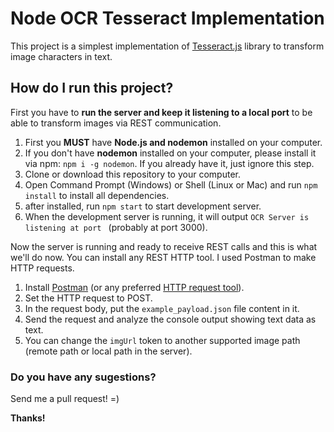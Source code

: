 # Node OCR Tesseract Implementation
This project is a simplest implementation of [Tesseract.js](http://tesseract.projectnaptha.com/) library to transform image characters in text.

## How do I run this project?
First you have to **run the server and keep it listening to a local port** to be able to transform images via REST communication.
1. First you **MUST** have **Node.js and nodemon** installed on your computer.
2. If you don't have **nodemon** installed on your computer, please install it via npm: `npm i -g nodemon`. If you already have it, just ignore this step.
2. Clone or download this repository to your computer.
3. Open Command Prompt (Windows) or Shell (Linux or Mac) and run `npm install` to install all dependencies.
4. after installed, run `npm start` to start development server.
5. When the development server is running, it will output `OCR Server is listening at port ` (probably at port 3000).

Now the server is running and ready to receive REST calls and this is what we'll do now. You can install any REST HTTP tool. I used Postman to make HTTP requests.
1. Install [Postman](https://www.getpostman.com/) (or any preferred [HTTP request tool](https://www.google.com/search?q=http+request+tool&oq=http+request+tool&aqs=chrome..69i57j0l5.3419j0j4&sourceid=chrome&ie=UTF-8)).
2. Set the HTTP request to POST.
3. In the request body, put the `example_payload.json` file content in it.
4. Send the request and analyze the console output showing text data as text.
5. You can change the `imgUrl` token to another supported image path (remote path or local path in the server).

### Do you have any sugestions?
Send me a pull request! =)

**Thanks!**
